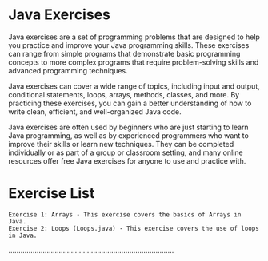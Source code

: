 # Java Exercises 
Java exercises are a set of programming problems that are designed to help you practice and improve your Java programming skills. These exercises can range from simple programs that demonstrate basic programming concepts to more complex programs that require problem-solving skills and advanced programming techniques.

Java exercises can cover a wide range of topics, including input and output, conditional statements, loops, arrays, methods, classes, and more. By practicing these exercises, you can gain a better understanding of how to write clean, efficient, and well-organized Java code.

Java exercises are often used by beginners who are just starting to learn Java programming, as well as by experienced programmers who want to improve their skills or learn new techniques. They can be completed individually or as part of a group or classroom setting, and many online resources offer free Java exercises for anyone to use and practice with.

# Exercise List


    Exercise 1: Arrays - This exercise covers the basics of Arrays in Java.
    Exercise 2: Loops (Loops.java) - This exercise covers the use of loops in Java.
   ..................................................................................
   
   
   
   
   
   
    


